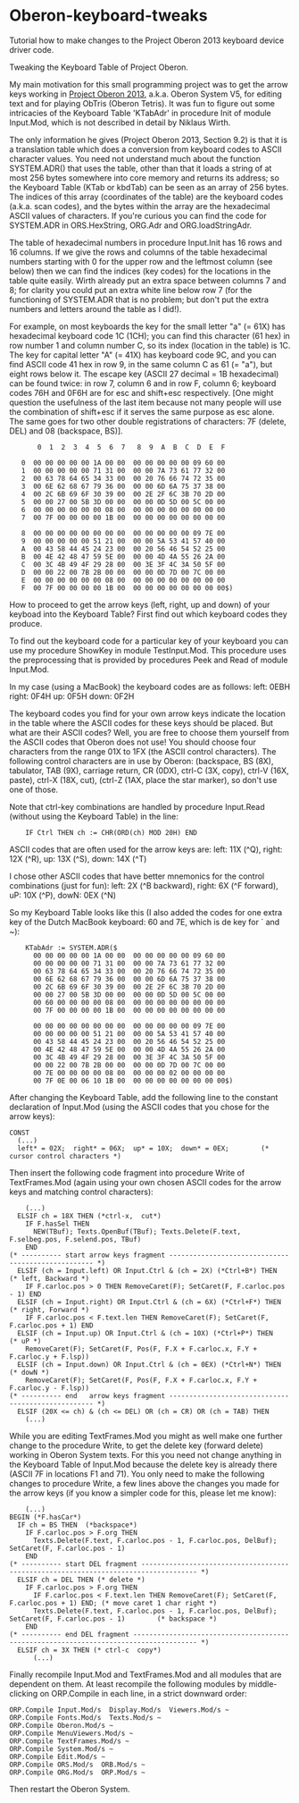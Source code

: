# Oberon-keyboard-tweaks
Tutorial how to make changes to the Project Oberon 2013 keyboard device driver code.

Tweaking the Keyboard Table of Project Oberon.

My main motivation for this small programming project was to get the arrow keys working in [Project Oberon 2013](https://people.inf.ethz.ch/wirth/ProjectOberon/index.html), a.k.a. Oberon System V5, for editing text and for playing ObTris (Oberon Tetris). It was fun to figure out some intricacies of the Keyboard Table 'KTabAdr' in procedure Init of module Input.Mod, which is not described in detail by Niklaus Wirth. 

The only information he gives (Project Oberon 2013, Section 9.2) is that it is a translation table which does a conversion from keyboard codes to ASCII character values. You need not understand much about the function SYSTEM.ADR() that uses the table, other than that it loads a string of at most 256 bytes somewhere into core memory and returns its address; so the Keyboard Table (KTab or kbdTab) can be seen as an array of 256 bytes. The indices of this array (coordinates of the table) are the keyboard codes (a.k.a. scan codes), and the bytes within the array are the hexadecimal ASCII values of characters. If you're curious you can find the code for SYSTEM.ADR in ORS.HexString, ORG.Adr and ORG.loadStringAdr.

The table of hexadecimal numbers in procedure Input.Init has 16 rows and 16 columns. If we give the rows and columns of the table hexadecimal numbers starting with 0 for the upper row and the leftmost column (see below) then we can find the indices (key codes) for the locations in the table quite easily. Wirth already put an extra space between columns 7 and 8; for clarity you could put an extra white line below row 7 (for the functioning of SYSTEM.ADR that is no problem; but don't put the extra numbers and letters around the table as I did!). 

For example, on most keyboards the key for the small letter "a" (= 61X) has hexadecimal keyboard code 1C (1CH); you can find this character (61 hex) in row number 1 and column number C, so its index (location in the table) is 1C. 
The key for capital letter "A" (= 41X) has keyboard code 9C, and you can find ASCII code 41 hex in row 9, in the same column C as 61 (= "a"), but eight rows below it.
The escape key (ASCII 27 decimal = 1B hexadecimal) can be found twice: in row 7, column 6 and in row F, column 6; keyboard codes 76H and 0F6H are for esc and shift+esc respectively. [One might question the usefulness of the last item because not many people will use the combination of shift+esc if it serves the same purpose as esc alone. The same goes for two other double registrations of characters: 7F (delete, DEL) and 08 (backspace, BS)]. 
```
       0  1  2  3  4  5  6  7   8  9  A  B  C  D  E  F

   0  00 00 00 00 00 1A 00 00  00 00 00 00 00 09 60 00
   1  00 00 00 00 00 71 31 00  00 00 7A 73 61 77 32 00
   2  00 63 78 64 65 34 33 00  00 20 76 66 74 72 35 00
   3  00 6E 62 68 67 79 36 00  00 00 6D 6A 75 37 38 00
   4  00 2C 6B 69 6F 30 39 00  00 2E 2F 6C 3B 70 2D 00
   5  00 00 27 00 5B 3D 00 00  00 00 0D 5D 00 5C 00 00
   6  00 00 00 00 00 00 08 00  00 00 00 00 00 00 00 00
   7  00 7F 00 00 00 00 1B 00  00 00 00 00 00 00 00 00

   8  00 00 00 00 00 00 00 00  00 00 00 00 00 09 7E 00
   9  00 00 00 00 00 51 21 00  00 00 5A 53 41 57 40 00
   A  00 43 58 44 45 24 23 00  00 20 56 46 54 52 25 00
   B  00 4E 42 48 47 59 5E 00  00 00 4D 4A 55 26 2A 00
   C  00 3C 4B 49 4F 29 28 00  00 3E 3F 4C 3A 50 5F 00
   D  00 00 22 00 7B 2B 00 00  00 00 0D 7D 00 7C 00 00
   E  00 00 00 00 00 00 08 00  00 00 00 00 00 00 00 00
   F  00 7F 00 00 00 00 1B 00  00 00 00 00 00 00 00 00$)
```

How to proceed to get the arrow keys (left, right, up and down) of your keyboad into the Keyboard Table?
First find out which keyboard codes they produce.

To find out the keyboard code for a particular key of your keyboard you can use my procedure ShowKey in module TestInput.Mod. This procedure uses the preprocessing that is provided by procedures Peek and Read of module Input.Mod.

In my case (using a MacBook) the keyboard codes are as follows:
left: 0EBH    right: 0F4H    up: 0F5H    down: 0F2H

The keyboard codes you find for your own arrow keys indicate the location in the table where the ASCII codes for these keys should be placed. But what are their ASCII codes? Well, you are free to choose them yourself from the ASCII codes that Oberon does not use! You should choose four characters from the range 01X to 1FX (the ASCII control characters). The following control characters are in use by Oberon: (backspace, BS (8X), tabulator, TAB (9X), carriage return, CR (0DX), ctrl-C (3X, copy), ctrl-V (16X, paste), ctrl-X (18X, cut), (ctrl-Z (1AX, place the star marker), so don't use one of those. 

Note that ctrl-key combinations are handled by procedure Input.Read (without using the Keyboard Table) in the line:
```
    IF Ctrl THEN ch := CHR(ORD(ch) MOD 20H) END
```
ASCII codes that are often used for the arrow keys are:
left: 11X (^Q),  right: 12X (^R),   up: 13X (^S),   down: 14X (^T)

I chose other ASCII codes that have better mnemonics for the control combinations (just for fun): 
left: 2X (^B backward), right: 6X (^F forward), uP: 10X (^P), dowN: 0EX (^N)

So my Keyboard Table looks like this (I also added the codes for one extra key of the Dutch MacBook keyboard: 60 and 7E, which is de key for ` and ~):
```
    KTabAdr := SYSTEM.ADR($
      00 00 00 00 00 1A 00 00  00 00 00 00 00 09 60 00
      00 00 00 00 00 71 31 00  00 00 7A 73 61 77 32 00
      00 63 78 64 65 34 33 00  00 20 76 66 74 72 35 00
      00 6E 62 68 67 79 36 00  00 00 6D 6A 75 37 38 00
      00 2C 6B 69 6F 30 39 00  00 2E 2F 6C 3B 70 2D 00
      00 00 27 00 5B 3D 00 00  00 00 0D 5D 00 5C 00 00
      00 60 00 00 00 00 08 00  00 00 00 00 00 00 00 00
      00 7F 00 00 00 00 1B 00  00 00 00 00 00 00 00 00

      00 00 00 00 00 00 00 00  00 00 00 00 00 09 7E 00
      00 00 00 00 00 51 21 00  00 00 5A 53 41 57 40 00
      00 43 58 44 45 24 23 00  00 20 56 46 54 52 25 00
      00 4E 42 48 47 59 5E 00  00 00 4D 4A 55 26 2A 00
      00 3C 4B 49 4F 29 28 00  00 3E 3F 4C 3A 50 5F 00
      00 00 22 00 7B 2B 00 00  00 00 0D 7D 00 7C 00 00
      00 7E 00 00 00 00 08 00  00 00 00 02 00 00 00 00
      00 7F 0E 00 06 10 1B 00  00 00 00 00 00 00 00 00$)
```

After changing the Keyboard Table, add the following line to the constant declaration of Input.Mod (using the ASCII codes that you chose for the arrow keys):
```
CONST
  (...)
  left* = 02X;  right* = 06X;  up* = 10X;  down* = 0EX;        (* cursor control characters *)
```

Then insert the following code fragment into procedure Write of TextFrames.Mod (again using your own chosen ASCII codes for the arrow keys and matching control characters): 
```
    (...)
  ELSIF ch = 18X THEN (*ctrl-x,  cut*)
    IF F.hasSel THEN
      NEW(TBuf); Texts.OpenBuf(TBuf); Texts.Delete(F.text, F.selbeg.pos, F.selend.pos, TBuf)
    END
(* ---------- start arrow keys fragment --------------------------------------------------- *)
  ELSIF (ch = Input.left) OR Input.Ctrl & (ch = 2X) (*Ctrl+B*) THEN       (* left, Backward *)
    IF F.carloc.pos > 0 THEN RemoveCaret(F); SetCaret(F, F.carloc.pos - 1) END
  ELSIF (ch = Input.right) OR Input.Ctrl & (ch = 6X) (*Ctrl+F*) THEN      (* right, Forward *)
    IF F.carloc.pos < F.text.len THEN RemoveCaret(F); SetCaret(F, F.carloc.pos + 1) END
  ELSIF (ch = Input.up) OR Input.Ctrl & (ch = 10X) (*Ctrl+P*) THEN                    (* uP *)
    RemoveCaret(F); SetCaret(F, Pos(F, F.X + F.carloc.x, F.Y + F.carloc.y + F.lsp))
  ELSIF (ch = Input.down) OR Input.Ctrl & (ch = 0EX) (*Ctrl+N*) THEN                (* dowN *)
    RemoveCaret(F); SetCaret(F, Pos(F, F.X + F.carloc.x, F.Y + F.carloc.y - F.lsp))		
(* ---------- end   arrow keys fragment --------------------------------------------------- *)
  ELSIF (20X <= ch) & (ch <= DEL) OR (ch = CR) OR (ch = TAB) THEN
    (...)
```
While you are editing TextFrames.Mod you might as well make one further change to the procedure Write, to get the delete key (forward delete) working in Oberon System texts. For this you need not change anything in the Keyboard Table of Input.Mod because the delete key is already there (ASCII 7F in locations F1 and 71). You only need to make the following changes to procedure Write, a few lines above the changes you made for the arrow keys (if you know a simpler code for this, please let me know):
```
    (...)
BEGIN (*F.hasCar*)
  IF ch = BS THEN  (*backspace*)
    IF F.carloc.pos > F.org THEN
      Texts.Delete(F.text, F.carloc.pos - 1, F.carloc.pos, DelBuf); SetCaret(F, F.carloc.pos - 1)
    END
(* ---------- start DEL fragment ------------------------------------------------------------------------------------ *)
  ELSIF ch = DEL THEN (* delete *)
    IF F.carloc.pos > F.org THEN 
      IF F.carloc.pos < F.text.len THEN RemoveCaret(F); SetCaret(F, F.carloc.pos + 1) END; (* move caret 1 char right *)
      Texts.Delete(F.text, F.carloc.pos - 1, F.carloc.pos, DelBuf); SetCaret(F, F.carloc.pos - 1)        (* backspace *)
    END		
(* ---------- end DEL fragment -------------------------------------------------------------------------------------- *)
  ELSIF ch = 3X THEN (* ctrl-c  copy*)
      (...)
```

Finally recompile Input.Mod and TextFrames.Mod and all modules that are dependent on them. 
At least recompile the following modules by middle-clicking on ORP.Compile in each line, in a strict downward order:
```
ORP.Compile Input.Mod/s  Display.Mod/s  Viewers.Mod/s ~
ORP.Compile Fonts.Mod/s  Texts.Mod/s ~
ORP.Compile Oberon.Mod/s ~
ORP.Compile MenuViewers.Mod/s ~
ORP.Compile TextFrames.Mod/s ~
ORP.Compile System.Mod/s ~
ORP.Compile Edit.Mod/s ~
ORP.Compile ORS.Mod/s  ORB.Mod/s ~
ORP.Compile ORG.Mod/s  ORP.Mod/s ~
```
Then restart the Oberon System.

